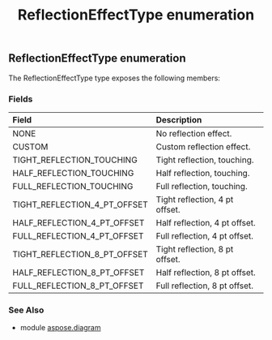 ﻿---
title: ReflectionEffectType enumeration
second_title: Aspose.Diagram for Python via .NET API References
description: 
type: docs
weight: 3380
url: /python-net/aspose.diagram/reflectioneffecttype/
is_root: false
---

## ReflectionEffectType enumeration





The ReflectionEffectType type exposes the following members:

### Fields
| Field | Description |
| :- | :- |
| NONE | No reflection effect. |
| CUSTOM | Custom reflection effect. |
| TIGHT_REFLECTION_TOUCHING | Tight reflection, touching. |
| HALF_REFLECTION_TOUCHING | Half reflection, touching. |
| FULL_REFLECTION_TOUCHING | Full reflection, touching. |
| TIGHT_REFLECTION_4_PT_OFFSET | Tight reflection, 4 pt offset. |
| HALF_REFLECTION_4_PT_OFFSET | Half reflection, 4 pt offset. |
| FULL_REFLECTION_4_PT_OFFSET | Full reflection, 4 pt offset. |
| TIGHT_REFLECTION_8_PT_OFFSET | Tight reflection, 8 pt offset. |
| HALF_REFLECTION_8_PT_OFFSET | Half reflection, 8 pt offset. |
| FULL_REFLECTION_8_PT_OFFSET | Full reflection, 8 pt offset. |


### See Also

* module [aspose.diagram](../)
